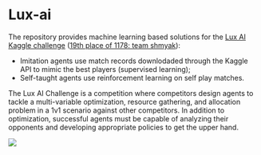 # Lux-ai

The repository provides machine learning based solutions for the [Lux AI Kaggle challenge](https://www.kaggle.com/c/lux-ai-2021) ([19th place of 1178: team shmyak](https://www.kaggle.com/competitions/lux-ai-2021/leaderboard)):
- Imitation agents use match records downlodaded through the Kaggle API to mimic the best players (supervised learning);
- Self-taught agents use reinforcement learning on self play matches.

The Lux AI Challenge is a competition where competitors design agents to tackle a multi-variable optimization, resource gathering, and allocation problem in a 1v1 scenario against other competitors.
In addition to optimization, successful agents must be capable of analyzing their opponents and developing appropriate policies to get the upper hand.

![](https://github.com/Lux-AI-Challenge/Lux-Design-2021/raw/master/assets/daynightshift.gif)

